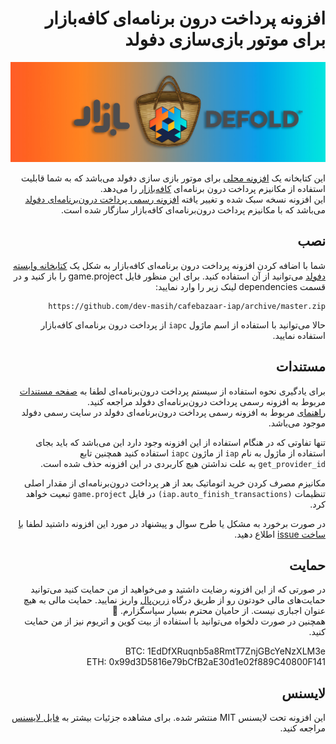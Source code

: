 <div dir="rtl" align="right">

# افزونه پرداخت درون برنامه‌ای کافه‌بازار برای موتور بازی‌سازی دفولد

<img src="main/raw/hero.jpg" alt="cafebazaar-iap banner" style="max-width:100%;" />

این کتابخانه یک [افزونه محلی](https://www.defold.com/manuals/extensions/) برای موتور بازی سازی دفولد می‌باشد که به شما قابلیت استفاده از مکانیزم پرداخت درون برنامه‌ای [کافه‌بازار](https://cafebazaar.ir/) را می‌دهد.  
این افزونه نسخه سبک شده و تغییر یافته [افزونه رسمی پرداخت درون‌برنامه‌ای دفولد](https://github.com/defold/extension-iap) می‌باشد که با مکانیزم پرداخت درون‌برنامه‌ای کافه‌بازار سازگار شده است.  

## نصب  
شما با اضافه کردن افزونه پرداخت درون برنامه‌ای کافه‌بازار به شکل یک [کتابخانه وابسته دفولد](http://www.defold.com/manuals/libraries/) می‌توانید از آن استفاده کنید. برای این منظور فایل game.project را باز کنید و در قسمت dependencies لینک زیر را وارد نمایید:  

	https://github.com/dev-masih/cafebazaar-iap/archive/master.zip
  
حالا می‌توانید با استفاده از اسم ماژول `iapc` از پرداخت درون برنامه‌ای کافه‌بازار استفاده نمایید.  

## مستندات  
برای یادگیری نحوه استفاده از سیستم پرداخت درون‌برنامه‌ای لطفا به [صفحه مستندات](https://defold.github.io/extension-iap/) مربوط به افزونه رسمی پرداخت درون‌برنامه‌ای دفولد مراجعه کنید.  
[راهنمای](https://defold.com/manuals/iap/) مربوط به افزونه رسمی پرداخت درون‌برنامه‌ای دفولد در سایت رسمی دفولد موجود می‌باشد.  

تنها تفاوتی که در هنگام استفاده از این افزونه وجود دارد این می‌باشد که باید بجای استفاده از ماژول به نام `iap` از ماژون `iapc` استفاده کنید همچنین تابع `get_provider_id` به علت نداشتن هیچ کاربردی در این افزونه حذف شده است.  

مکانیزم مصرف کردن خرید اتوماتیک بعد از هر پرداخت درون‌برنامه‌ای از مقدار اصلی تنظیمات `(iap.auto_finish_transactions)` در فایل `game.project` تبعیت خواهد کرد.  

در صورت برخورد به مشکل یا طرح سوال و پیشنهاد در مورد این افزونه داشتید لطفا [با ساخت issue](https://github.com/dev-masih/cafebazaar-iap/issues) اطلاع دهید.  
  
## حمایت  
در صورتی که از این افزونه رضایت داشتید و می‌خواهید از من حمایت کنید می‌توانید حمایت‌های مالی خودتون رو از طریق درگاه [زرین‌پال](https://zarinp.al/@dev-masih) واریز نمایید. حمایت مالی به هیچ عنوان اجباری نیست. از حامیان محترم بسیار سپاسگزارم. 🙏  
همچنین در صورت دلخواه می‌توانید با استفاده از بیت کوین و اتریوم نیز از من حمایت کنید.

BTC: 1EdDfXRuqnb5a8RmtT7ZnjGBcYeNzXLM3e  
ETH: 0x99d3D5816e79bCfB2aE30d1e02f889C40800F141  
  
## لایسنس  
این افزونه تحت لایسنس MIT منتشر شده. برای مشاهده جزئیات بیشتر به [فایل لایسنس](https://github.com/dev-masih/cafebazaar-iap/blob/master/LICENSE) مراجعه کنید.  

</div>